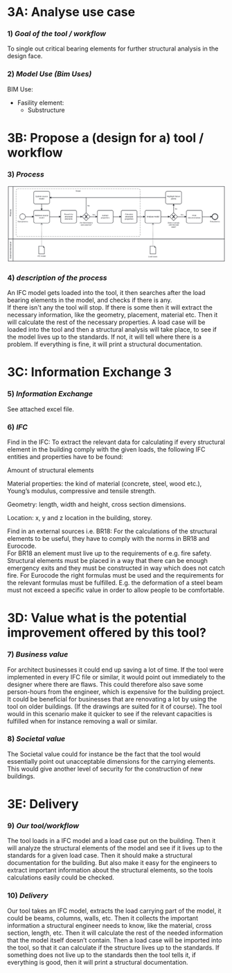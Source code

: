 
# 3A: Analyse use case


### 1) *Goal of the tool / workflow*
To single out critical bearing elements for further structural analysis in the design face. 

### 2) *Model Use (Bim Uses)*

BIM Use: 
- Fasility element: 
    - Substructure


# 3B: Propose a (design for a) tool / workflow


### 3) *Process*
<IMG src="IMG_folder/A3 BPMN Group 14.svg">

### 4) *description of the process*
An IFC model gets loaded into the tool, it then searches after the load bearing elements in the model, and checks if there is any.  
If there isn't any the tool will stop. If there is some then it will extract the necessary information, like the geometry, placement, material etc. Then it will calculate the rest of the necessary properties. A load case will be loaded into the tool and then a structural analysis will take place, to see if the model lives up to the standards. If not, it will tell where there is a problem. If everything is fine, it will print a structural documentation.  


# 3C: Information Exchange 3


### 5) *Information Exchange*
See attached excel file.
 
### 6) *IFC*
Find in the IFC:
To extract the relevant data for calculating if every structural element in the building comply with the given loads, the following IFC entities and properties have to be found: 

Amount of structural elements 

Material properties: the kind of material (concrete, steel, wood etc.), Young’s modulus, compressive and tensile strength. 

Geometry: length, width and height, cross section dimensions. 

Location: x, y and z location in the building, storey. 

Find in an external sources i.e. BR18: 
For the calculations of the structural elements to be useful, they have to comply with the norms in BR18 and Eurocode.  
For BR18 an element must live up to the requirements of e.g. fire safety. Structural elements must be placed in a way that there can be enough emergency exits and they must be constructed in way which does not catch fire. 
For Eurocode the right formulas must be used and the requirements for the relevant formulas must be fulfilled. E.g. the deformation of a steel beam must not exceed a specific value in order to allow people to be comfortable. 

 

# 3D: Value what is the potential improvement offered by this tool?

 
### 7) *Business value*
For architect businesses it could end up saving a lot of time. If the tool were implemented in every IFC file or similar, it would point out immediately to the designer where there are flaws. This could therefore also save some person-hours from the engineer, which is expensive for the building project.  
It could be beneficial for businesses that are renovating a lot by using the tool on older buildings. (If the drawings are suited for it of course). The tool would in this scenario make it quicker to see if the relevant capacities is fulfilled when for instance removing a wall or similar.  

### 8) *Societal value*
The Societal value could for instance be the fact that the tool would essentially point out unacceptable dimensions for the carrying elements. This would give another level of security for the construction of new buildings.   


# 3E: Delivery


### 9) *Our tool/workflow*
The tool loads in a IFC model and a load case put on the building. Then it will analyze the structural elements of the model and see if it lives up to the standards for a given load case. Then it should make a structural documentation for the building. But also make it easy for the engineers to extract important information about the structural elements, so the tools calculations easily could be checked.  

### 10) *Delivery*
Our tool takes an IFC model, extracts the load carrying part of the model, it could be beams, columns, walls, etc. Then it collects the important information a structural engineer needs to know, like the material, cross section, length, etc. Then it will calculate the rest of the needed information that the model itself doesn’t contain.  Then a load case will be imported into the tool, so that it can calculate if the structure lives up to the standards. If something does not live up to the standards then the tool tells it, if everything is good, then it will print a structural documentation. 

 

 
